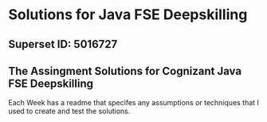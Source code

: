 # Solutions for Java FSE Deepskilling
## Superset ID: 5016727
The Assingment Solutions for Cognizant Java FSE Deepskilling
---

Each Week has a readme that specifes any assumptions or techniques that I used to create and test the solutions.
